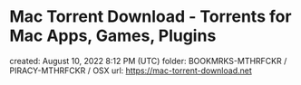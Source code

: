 # Mac Torrent Download - Torrents for Mac Apps, Games, Plugins

created: August 10, 2022 8:12 PM (UTC)
folder: BOOKMRKS-MTHRFCKR / PIRACY-MTHRFCKR / OSX
url: https://mac-torrent-download.net